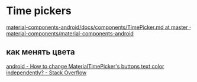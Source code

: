 # Time pickers
[material-components-android/docs/components/TimePicker.md at master · material-components/material-components-android](https://github.com/material-components/material-components-android/blob/master/docs/components/TimePicker.md)
## как менять цвета
[android - How to change MaterialTimePicker's buttons text color independently? - Stack Overflow](https://stackoverflow.com/questions/70786747/how-to-change-materialtimepickers-buttons-text-color-independently)